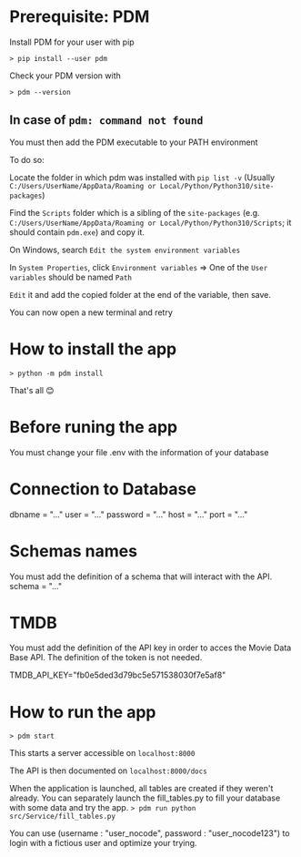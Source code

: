 # Prerequisite:  PDM 


Install PDM for your user with pip 

`> pip install --user pdm`


Check your PDM version with 

`> pdm --version`

## In case of `pdm: command not found`

You must then add the PDM executable to your PATH environment 

To do so: 

Locate the folder in which pdm was installed with `pip list -v` (Usually `C:/Users/UserName/AppData/Roaming or Local/Python/Python310/site-packages`)

Find the `Scripts` folder which is a sibling of the `site-packages` (e.g. `C:/Users/UserName/AppData/Roaming or Local/Python/Python310/Scripts`; it should contain `pdm.exe`) and copy it. 

On Windows, search `Edit the system environment variables`

In `System Properties`, click `Environment variables` => One of the `User variables` should be named `Path`

`Edit` it and add the copied folder at the end of the variable, then save. 

You can now open a new terminal and retry 

# How to install the app 

`> python -m pdm install`

That's all 😊

# Before runing the app 

You must change your file .env with the information of your database

# Connection to Database
dbname = "..."
user = "..."
password = "..."
host = "..."
port = "..."

# Schemas names
You must add the definition of a schema that will interact with the API.
schema = "..."

# TMDB
You must add the definition of the API key in order to acces the Movie Data Base API. The definition of the token is not needed.

TMDB_API_KEY="fb0e5ded3d79bc5e571538030f7e5af8"
<!-- TMDB_TOKEN="eyJhbGciOiJIUzI1NiJ9.eyJhdWQiOiJmYjBlNWRlZDNkNzliYzVlNTcxNTM4MDMwZjdlNWFmOCIsIm5iZiI6MTcyNjY2ODg3MS44OTQ2MjMsInN1YiI6IjY2ZTBhYmMyOWM3MzUzMmRkYmFhYWY0NyIsInNjb3BlcyI6WyJhcGlfcmVhZCJdLCJ2ZXJzaW9uIjoxfQ.cZ0F3epj5FCX4MRlrqSAIdzErJP98tU9ZlfNHkrfUw0" -->

# How to run the app 


```> pdm start```

This starts a server accessible on `localhost:8000`

The API is then documented on `localhost:8000/docs`

When the application is launched, all tables are created if they weren't already. 
You can separately launch the fill_tables.py to fill your database with some data and try the app.
`> pdm run python src/Service/fill_tables.py`

You can use (username : "user_nocode", password : "user_nocode123") to login with a fictious user and optimize your trying.